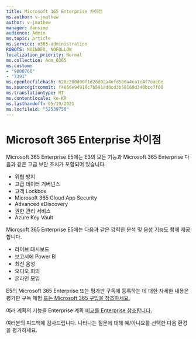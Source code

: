 ```yaml
---
title: Microsoft 365 Enterprise 차이점
ms.author: v-jmathew
author: v-jmathew
manager: dansimp
audience: Admin
ms.topic: article
ms.service: o365-administration
ROBOTS: NOINDEX, NOFOLLOW
localization_priority: Normal
ms.collection: Adm_O365
ms.custom:
- "9000760"
- "7391"
ms.openlocfilehash: 628c200d00f1d28d02a4efd560a4ca1e4f7eae0e
ms.sourcegitcommit: f4866e94918c7b591ad0cd3b58169d340bcc7f00
ms.translationtype: MT
ms.contentlocale: ko-KR
ms.lasthandoff: 05/19/2021
ms.locfileid: "52539758"
---
```

# <a name="microsoft-365-enterprise-plan-differences"></a>Microsoft 365 Enterprise 차이점

Microsoft 365 Enterprise E5에는 E3의 모든 기능과 Microsoft 365 Enterprise 다음과 같은 고급 보안 조치가 포함되어 있습니다.

- 위협 방지
- 고급 데이터 거버넌스
- 고객 Lockbox
- Microsoft 365 Cloud App Security
- Advanced eDiscovery
- 권한 관리 서비스
- Azure Key Vault

Microsoft 365 Enterprise E5에는 다음과 같은 강력한 분석 및 음성 기능도 함께 제공합니다.

- 라이브 대시보드
- 보고서에 Power BI
- 최신 음성
- 오디오 회의
- 온라인 모임

E5의 Microsoft 365 Enterprise 또는 평가판 구독에 등록하는 데 대한 자세한 내용은 평가판 구독 체험 [또는 Microsoft 365 구입을 참조하세요.](https://go.microsoft.com/fwlink/?linkid=2099673)

여러 계획의 기능을 Enterprise 계획 [비교를 Enterprise 참조합니다.](https://go.microsoft.com/fwlink/?linkid=2097200)

여러분의 피드백에 감사드립니다. 나타나는 질문에 대해 예/아니요를 선택한 다음 환경을 평가하세요.
